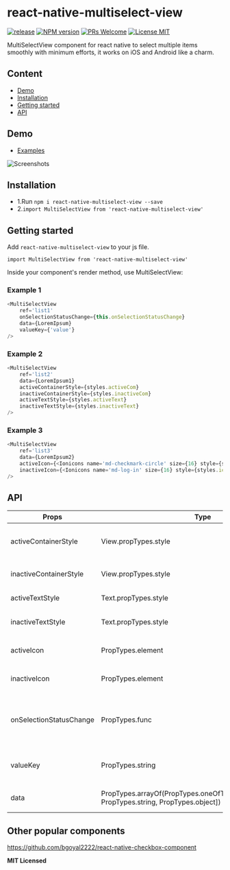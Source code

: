 # react-native-multiselect-view

[ ![release](https://img.shields.io/badge/release-v1.0.4-blue.svg?maxAge=2592000?style=flat-square)](https://github.com/bgoyal2222/react-native-multiselect-view/releases)
[ ![NPM version](https://img.shields.io/badge/npm%20package-v1.0.4-green.svg?style=flat)](https://www.npmjs.com/package/react-native-multiselect-view)
[ ![PRs Welcome](https://img.shields.io/badge/PRs-Welcome-brightgreen.svg)](https://github.com/bgoyal2222/react-native-multiselect-view/pulls)
[![License MIT](http://img.shields.io/badge/license-MIT-orange.svg?style=flat)](https://github.com/bgoyal2222/react-native-multiselect-view/blob/master/LICENSE)



MultiSelectView component for react native to select multiple items smoothly with minimum efforts, it works on iOS and Android like a charm.

## Content
- [Demo](#demo)
- [Installation](#installation)
- [Getting started](#getting-started)
- [API](#api)

## Demo  
* [Examples](https://github.com/bgoyal2222/react-native-multiselect-view/tree/master/Example)

![Screenshots](https://github.com/bgoyal2222/react-native-multiselect-view/blob/master/demo.gif)

## Installation

* 1.Run `npm i react-native-multiselect-view --save`
* 2.`import MultiSelectView from 'react-native-multiselect-view'`  


## Getting started  

Add `react-native-multiselect-view` to your js file.   

`import MultiSelectView from 'react-native-multiselect-view'`  

Inside your component's render method, use MultiSelectView:   


### Example 1  

```javascript
<MultiSelectView
    ref='list1'
    onSelectionStatusChange={this.onSelectionStatusChange}
    data={LoremIpsum}
    valueKey={'value'}
/>
```

### Example 2

```javascript
<MultiSelectView
    ref='list2'
    data={LoremIpsum1}
    activeContainerStyle={styles.activeCom}
    inactiveContainerStyle={styles.inactiveCom}
    activeTextStyle={styles.activeText}
    inactiveTextStyle={styles.inactiveText}
/>
```

### Example 3

```javascript
<MultiSelectView
    ref='list3'
    data={LoremIpsum2}
    activeIcon={<Ionicons name='md-checkmark-circle' size={16} style={styles.icon} />}
    inactiveIcon={<Ionicons name='md-log-in' size={16} style={styles.icon} />}
/>
```

## API


Props              | Type     | Optional | Default     | Description
----------------- | -------- | -------- | ----------- | -----------
activeContainerStyle | View.propTypes.style |true | backgroundColor: '#BDD358',borderColor: 'transparent'|Active or selected Container Style
inactiveContainerStyle| View.propTypes.style | true |  |Inactive Container Style
activeTextStyle | Text.propTypes.style |true | color: '#fff'  | Style for Active Text
inactiveTextStyle | Text.propTypes.style | true |   | Style for Inactive Text 
activeIcon |  PropTypes.element  | true  |  Icon  |  Icon for Active Container
inactiveIcon |  PropTypes.element |  true  |  false  | Icon for Inactive Container 
onSelectionStatusChange  |  PropTypes.func |  true  |  | Function to perform on any item selection state change 
valueKey | PropTypes.string |  false if data is array of object  |   | Text or key to show in container
data    |  PropTypes.arrayOf(PropTypes.oneOfType([PropTypes.number, PropTypes.string, PropTypes.object]) |  false  |   | Array of list to be displayed


## Other popular components
https://github.com/bgoyal2222/react-native-checkbox-component



**MIT Licensed**
